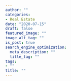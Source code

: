 ```yaml
---
author: ""
categories:
- Real Estate
date: "2020-07-15"
draft: false
featured_image: ""
image_alt_tag: ""
is_post: true
search_engine_optimization:
  meta_description: ""
  title_tag: ""
tags:
- ""
title: ""
---
```

